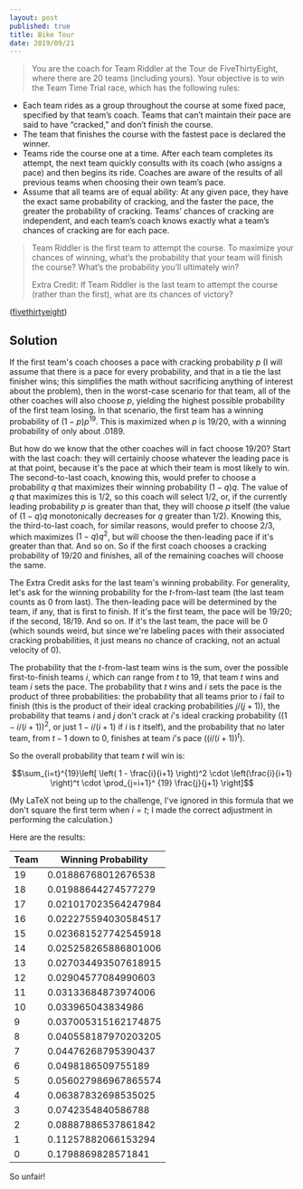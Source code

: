```yaml
---
layout: post
published: true
title: Bike Tour
date: 2019/09/21
---
```


>You are the coach for Team Riddler at the Tour de FiveThirtyEight, where there are 20 teams (including yours). Your objective is to win the Team Time Trial race, which has the following rules:
>
- Each team rides as a group throughout the course at some fixed pace, specified by that team’s coach. Teams that can’t maintain their pace are said to have “cracked,” and don’t finish the course.
- The team that finishes the course with the fastest pace is declared the winner.
- Teams ride the course one at a time. After each team completes its attempt, the next team quickly consults with its coach (who assigns a pace) and then begins its ride. Coaches are aware of the results of all previous teams when choosing their own team’s pace.
- Assume that all teams are of equal ability: At any given pace, they have the exact same probability of cracking, and the faster the pace, the greater the probability of cracking. Teams’ chances of cracking are independent, and each team’s coach knows exactly what a team’s chances of cracking are for each pace.
>
>Team Riddler is the first team to attempt the course. To maximize your chances of winning, what’s the probability that your team will finish the course? What’s the probability you’ll ultimately win?
>
>Extra Credit: If Team Riddler is the last team to attempt the course (rather than the first), what are its chances of victory?

<!--more-->

([fivethirtyeight](https://fivethirtyeight.com/features/can-you-win-the-tour-de-fivethirtyeight/))


## Solution

If the first team's coach chooses a pace with cracking probability $p$ (I will assume that there is a pace for every probability, and that in a tie the last finisher wins; this simplifies the math without sacrificing anything of interest about the problem), then in the worst-case scenario for that team, all of the other coaches will also choose $p$, yielding the highest possible probability of the first team losing. In that scenario, the first team has a winning probability of $(1-p)p^{19}$. This is maximized when $p$ is $19/20$, with a winning probability of only about $.0189$.

But how do we know that the other coaches will in fact choose $19/20$? Start with the last coach: they will certainly choose whatever the leading pace is at that point, because it's the pace at which their team is most likely to win. The second-to-last coach, knowing this, would prefer to choose a probability $q$ that maximizes their winning probability $(1-q)q$. The value of $q$ that maximizes this is $1/2$, so this coach will select $1/2$, or, if the currently leading probability $p$ is greater than that, they will choose $p$ itself (the value of $(1-q)q$ monotonically decreases for $q$ greater than $1/2$). Knowing this, the third-to-last coach, for similar reasons, would prefer to choose $2/3$, which maximizes $(1-q)q^2$, but will choose the then-leading pace if it's greater than that. And so on. So if the first coach chooses a cracking probability of $19/20$ and finishes, all of the remaining coaches will choose the same.

The Extra Credit asks for the last team's winning probability. For generality, let's ask for the winning probability for the $t$-from-last team (the last team counts as $0$ from last). The then-leading pace will be determined by the team, if any, that is first to finish.  If it's the first team, the pace will be $19/20$; if the second, $18/19$. And so on. If it's the last team, the pace will be $0$ (which sounds weird, but since we're labeling paces with their associated cracking probabilities, it just means no chance of cracking, not an actual velocity of $0$). 

The probability that the $t$-from-last team wins is the sum, over the possible first-to-finish teams $i$, which can range from $t$ to $19$, that team $t$ wins and team $i$ sets the pace. The probability that $t$ wins and $i$ sets the pace is the product of three probabilities: the probability that all teams prior to $i$ fail to finish (this is the product of their ideal cracking probabilities $j/(j+1)$), the probability that teams $i$ and $j$ don't crack at $i$'s ideal cracking probability ($(1- i/(i+1))^2$, or just $1-i/(i+1)$ if $i$ is $t$ itself), and the probability that no later team, from $t-1$ down to $0$, finishes at team $i$'s pace ($(i/(i+1))^t$).

So the overall probability that team $t$ will win is:

$$\sum_{i=t}^{19}\left[ \left( 1 - \frac{i}{i+1} \right)^2 \cdot 
\left(\frac{i}{i+1} \right)^t \cdot
\prod_{j=i+1}^
{19} \frac{j}{j+1} \right]$$

(My LaTeX not being up to the challenge, I've ignored in this formula that we don't square the first term when $i=t$; I made the correct adjustment in performing the calculation.)

Here are the results:

| Team | Winning Probability |
| ---- | ------------------- |
| 19 | 0.01886768012676538 |
| 18 | 0.01988644274577279 |
| 17 | 0.021017023564247984 |
| 16 | 0.022275594030584517 |
| 15 | 0.023681527742545918 |
| 14 | 0.025258265886801006 |
| 13 | 0.027034493507618915 |
| 12 | 0.02904577084990603 |
| 11 | 0.03133684873974006 |
| 10 | 0.033965043834986 |
| 9 | 0.037005315162174875 |
| 8 | 0.040558187970203205 |
| 7 | 0.04476268795390437 |
| 6 | 0.0498186509755189 |
| 5 | 0.056027986967865574 |
| 4 | 0.06387832698535025 |
| 3 | 0.0742354840586788 |
| 2 | 0.08887886537861842 |
| 1 | 0.11257882066153294 |
| 0 | 0.1798869828571841 |

So unfair!

<br>
